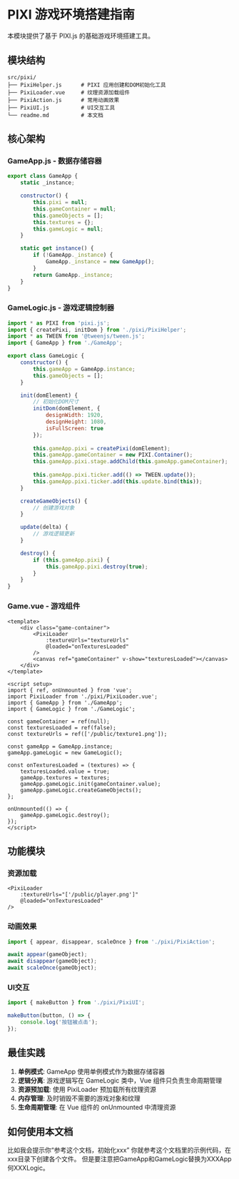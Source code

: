 # PIXI 游戏环境搭建指南

本模块提供了基于 PIXI.js 的基础游戏环境搭建工具。

## 模块结构

```
src/pixi/
├── PixiHelper.js      # PIXI 应用创建和DOM初始化工具
├── PixiLoader.vue     # 纹理资源加载组件
├── PixiAction.js      # 常用动画效果
├── PixiUI.js          # UI交互工具
└── readme.md          # 本文档
```

## 核心架构

### GameApp.js - 数据存储容器

```javascript
export class GameApp {
    static _instance;

    constructor() {
        this.pixi = null;
        this.gameContainer = null;
        this.gameObjects = [];
        this.textures = {};
        this.gameLogic = null;
    }

    static get instance() {
        if (!GameApp._instance) {
            GameApp._instance = new GameApp();
        }
        return GameApp._instance;
    }
}
```

### GameLogic.js - 游戏逻辑控制器

```javascript
import * as PIXI from 'pixi.js';
import { createPixi, initDom } from './pixi/PixiHelper';
import * as TWEEN from '@tweenjs/tween.js';
import { GameApp } from './GameApp';

export class GameLogic {
    constructor() {
        this.gameApp = GameApp.instance;
        this.gameObjects = [];
    }

    init(domElement) {
        // 初始化DOM尺寸
        initDom(domElement, {
            designWidth: 1920,
            designHeight: 1080,
            isFullScreen: true
        });
        
        this.gameApp.pixi = createPixi(domElement);
        this.gameApp.gameContainer = new PIXI.Container();
        this.gameApp.pixi.stage.addChild(this.gameApp.gameContainer);
        
        this.gameApp.pixi.ticker.add(() => TWEEN.update());
        this.gameApp.pixi.ticker.add(this.update.bind(this));
    }

    createGameObjects() {
        // 创建游戏对象
    }

    update(delta) {
        // 游戏逻辑更新
    }

    destroy() {
        if (this.gameApp.pixi) {
            this.gameApp.pixi.destroy(true);
        }
    }
}
```

### Game.vue - 游戏组件

```vue
<template>
    <div class="game-container">
        <PixiLoader 
            :textureUrls="textureUrls" 
            @loaded="onTexturesLoaded"
        />
        <canvas ref="gameContainer" v-show="texturesLoaded"></canvas>
    </div>
</template>

<script setup>
import { ref, onUnmounted } from 'vue';
import PixiLoader from './pixi/PixiLoader.vue';
import { GameApp } from './GameApp';
import { GameLogic } from './GameLogic';

const gameContainer = ref(null);
const texturesLoaded = ref(false);
const textureUrls = ref(['/public/texture1.png']);

const gameApp = GameApp.instance;
gameApp.gameLogic = new GameLogic();

const onTexturesLoaded = (textures) => {
    texturesLoaded.value = true;
    gameApp.textures = textures;
    gameApp.gameLogic.init(gameContainer.value);
    gameApp.gameLogic.createGameObjects();
};

onUnmounted(() => {
    gameApp.gameLogic.destroy();
});
</script>
```

## 功能模块

### 资源加载

```vue
<PixiLoader 
    :textureUrls="['/public/player.png']" 
    @loaded="onTexturesLoaded"
/>
```

### 动画效果

```javascript
import { appear, disappear, scaleOnce } from './pixi/PixiAction';

await appear(gameObject);
await disappear(gameObject);
await scaleOnce(gameObject);
```

### UI交互

```javascript
import { makeButton } from './pixi/PixiUI';

makeButton(button, () => {
    console.log('按钮被点击');
});
```

## 最佳实践

1. **单例模式**: GameApp 使用单例模式作为数据存储容器
2. **逻辑分离**: 游戏逻辑写在 GameLogic 类中，Vue 组件只负责生命周期管理
3. **资源预加载**: 使用 PixiLoader 预加载所有纹理资源
4. **内存管理**: 及时销毁不需要的游戏对象和纹理
5. **生命周期管理**: 在 Vue 组件的 onUnmounted 中清理资源

## 如何使用本文档
比如我会提示你“参考这个文档，初始化xxx”
你就参考这个文档里的示例代码，在xxx目录下创建各个文件。
但是要注意把GameApp和GameLogic替换为XXXApp何XXXLogic。